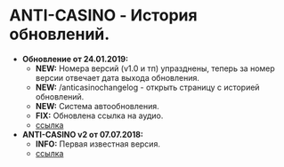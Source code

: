 # ANTI-CASINO - История обновлений.
* **Обновление от 24.01.2019:**
  * **NEW:** Номера версий (v1.0 и тп) упразднены, теперь за номер версии отвечает дата выхода обновления. 
  * **NEW:** /anticasinochangelog - открыть страницу с историей обновлений. 
  * **NEW:** Система автообновления. 
  * **FIX:** Обновлена ссылка на аудио.  
  * [ссылка](https://raw.githubusercontent.com/qrlk/anti-casino.lua/blob/c2569a0a1333c54cf7304387ad85c5d1dbc0c0ce/!anti-casino.lua) 
* **ANTI-CASINO v2 от 07.07.2018:**
  * **INFO:** Первая известная версия. 
  * [ссылка](https://raw.githubusercontent.com/qrlk/anti-casino.lua/blob/6e14816eb361423c6b2446067cf1d3e09b5ec6a4/anti-casino.lua)
